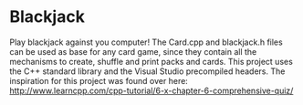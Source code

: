 # Blackjack
Play blackjack against you computer! The Card.cpp and blackjack.h files can be used as base for any card game, since they contain all the mechanisms to create, shuffle and print packs and cards. This project uses the C++ standard library and the Visual Studio precompiled headers. The inspiration for this project was found over here: http://www.learncpp.com/cpp-tutorial/6-x-chapter-6-comprehensive-quiz/
